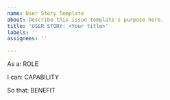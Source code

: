 ```yaml
---
name: User Story Template
about: Describe this issue template's purpose here.
title: 'USER STORY: <Your title>'
labels: ''
assignees: ''

---
```


As a: ROLE

I can: CAPABILITY

So that: BENEFIT
